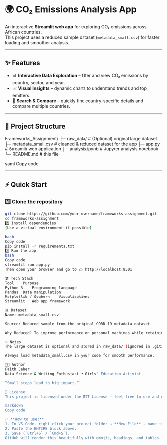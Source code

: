 # 🌍 CO₂ Emissions Analysis App

An interactive **Streamlit web app** for exploring CO₂ emissions across African countries.  
This project uses a reduced sample dataset (`metadata_small.csv`) for faster loading and smoother analysis.

---

## ✨ Features
- 📊 **Interactive Data Exploration** – filter and view CO₂ emissions by country, sector, and year.
- 📈 **Visual Insights** – dynamic charts to understand trends and top emitters.
- 🔎 **Search & Compare** – quickly find country-specific details and compare multiple countries.

---

## 📂 Project Structure
Frameworks_Assignment/
├─ raw_data/ # (Optional) original large dataset
├─ metadata_small.csv # cleaned & reduced dataset for the app
├─ app.py # Streamlit web application
├─ analysis.ipynb # Jupyter analysis notebook
└─ README.md # this file

yaml
Copy code

---

## ⚡ Quick Start

### 1️⃣ Clone the repository
```bash
git clone https://github.com/your-username/frameworks-assignment.git
cd frameworks-assignment
2️⃣ Install dependencies
(Use a virtual environment if possible)

bash
Copy code
pip install -r requirements.txt
3️⃣ Run the app
bash
Copy code
streamlit run app.py
Then open your browser and go to 👉 http://localhost:8501

🛠️ Tech Stack
Tool	Purpose
Python 3	Programming language
Pandas	Data manipulation
Matplotlib / Seaborn	Visualizations
Streamlit	Web app framework

📊 Dataset
Name: metadata_small.csv

Source: Reduced sample from the original CORD-19 metadata dataset.

Why Reduced? To improve performance on personal machines while retaining analytical value.

💡 Notes
The large dataset is optional and stored in raw_data/ (ignored in .gitignore for GitHub).

Always load metadata_small.csv in your code for smooth performance.

👩‍💻 Author
Faith Jaher
Data Science & Writing Enthusiast • Girls' Education Activist

“Small steps lead to big impact.”

📜 License
This project is licensed under the MIT License – feel free to use and modify.

markdown
Copy code

✅ **How to use:**  
1. In VS Code, right-click your project folder → **New File** → name it `README.md`.  
2. Paste the ENTIRE block above.  
3. Save (`Ctrl+S` / `Cmd+S`).  
GitHub will render this beautifully with emojis, headings, and tables.